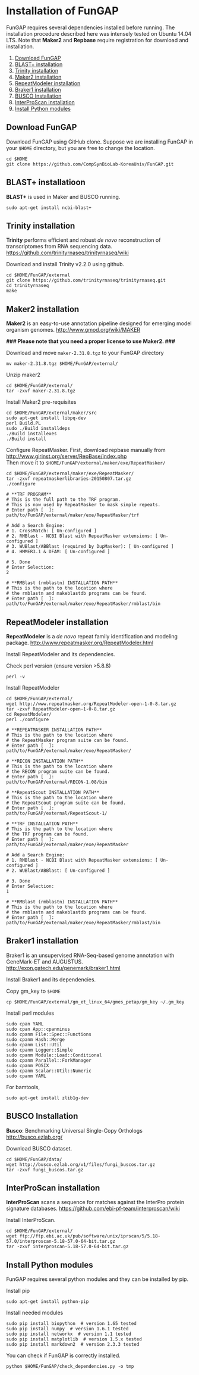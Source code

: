 # Installation of FunGAP

FunGAP requires several dependencies installed before running. The installation procedure described here was intensely tested on Ubuntu 14.04 LTS. Note that **Maker2** and **Repbase** require registration for download and installation.

1. [Download FunGAP](#download)
1. [BLAST+ installation](#blast)
1. [Trinity installation](#trinity)
1. [Maker2 installation](#maker)
1. [RepeatModeler installation](#repeatmodeler)
1. [Braker1 installation](#braker)
1. [BUSCO Installation](#busco)
1. [InterProScan installation](#interproscan)
1. [Install Python modules](#pythonmodules)

<a name="download"></a>
## Download FunGAP
Download FunGAP using GitHub clone. Suppose we are installing FunGAP in your `$HOME` directory, but you are free to change the location.

```
cd $HOME
git clone https://github.com/CompSynBioLab-KoreaUniv/FunGAP.git
```

<a name="blast"></a>
## BLAST+ installatioon
**BLAST+** is used in Maker and BUSCO running.

```
sudo apt-get install ncbi-blast+
```

<a name="trinity"></a>
## Trinity installation
**Trinity** performs efficient and robust *de novo* reconstruction of transcriptomes from RNA sequencing data. https://github.com/trinityrnaseq/trinityrnaseq/wiki

Download and install Trinity v2.2.0 using github.

```
cd $HOME/FunGAP/external
git clone https://github.com/trinityrnaseq/trinityrnaseq.git
cd trinityrnaseq
make
```

<a name="maker"></a>
## Maker2 installation
**Maker2** is an easy-to-use annotation pipeline designed for emerging model organism genomes. http://www.gmod.org/wiki/MAKER

**\#\#\# Please note that you need a proper license to use Maker2. \#\#\#**

Download and move `maker-2.31.8.tgz` to your FunGAP directory
```
mv maker-2.31.8.tgz $HOME/FunGAP/external/
```

Unzip maker2
```
cd $HOME/FunGAP/external/
tar -zxvf maker-2.31.8.tgz
```

Install Maker2 pre-requisites
```
cd $HOME/FunGAP/external/maker/src
sudo apt-get install libpq-dev
perl Build.PL
sudo ./Build installdeps
./Build installexes
./Build install
```

Configure RepeatMasker. First, download repbase manually from http://www.girinst.org/server/RepBase/index.php
<br> Then move it to `$HOME/FunGAP/external/maker/exe/RepeatMasker/`

```
cd $HOME/FunGAP/external/maker/exe/RepeatMasker/
tar -zxvf repeatmaskerlibraries-20150807.tar.gz
./configure

# **TRF PROGRAM**
# This is the full path to the TRF program.
# This is now used by RepeatMasker to mask simple repeats.
# Enter path [  ]:
path/to/FunGAP/external/maker/exe/RepeatMasker/trf

# Add a Search Engine:
# 1. CrossMatch: [ Un-configured ]
# 2. RMBlast - NCBI Blast with RepeatMasker extensions: [ Un-configured ]
# 3. WUBlast/ABBlast (required by DupMasker): [ Un-configured ]
# 4. HMMER3.1 & DFAM: [ Un-configured ]

# 5. Done
# Enter Selection:
2

# **RMBlast (rmblastn) INSTALLATION PATH**
# This is the path to the location where
# the rmblastn and makeblastdb programs can be found.
# Enter path [  ]:
path/to/FunGAP/external/maker/exe/RepeatMasker/rmblast/bin
```

<a name="repeatmodeler"></a>
## RepeatModeler installation
**RepeatModeler** is a *de novo* repeat family identification and modeling package.
http://www.repeatmasker.org/RepeatModeler.html

Install RepeatModeler and its dependencies.

Check perl version (ensure version >5.8.8)
```
perl -v
```

Install RepeatModeler
```
cd $HOME/FunGAP/external/
wget http://www.repeatmasker.org/RepeatModeler-open-1-0-8.tar.gz
tar -zxvf RepeatModeler-open-1-0-8.tar.gz
cd RepeatModeler/
perl ./configure

# **REPEATMASKER INSTALLATION PATH**
# This is the path to the location where
# the RepeatMasker program suite can be found.
# Enter path [  ]:
path/to/FunGAP/external/maker/exe/RepeatMasker/

# **RECON INSTALLATION PATH**
# This is the path to the location where
# the RECON program suite can be found.
# Enter path [  ]:
path/to/FunGAP/external/RECON-1.08/bin

# **RepeatScout INSTALLATION PATH**
# This is the path to the location where
# the RepeatScout program suite can be found.
# Enter path [  ]:
path/to/FunGAP/external/RepeatScout-1/

# **TRF INSTALLATION PATH**
# This is the path to the location where
# the TRF program can be found.
# Enter path [  ]:
path/to/FunGAP/external/maker/exe/RepeatMasker

# Add a Search Engine:
# 1. RMBlast - NCBI Blast with RepeatMasker extensions: [ Un-configured ]
# 2. WUBlast/ABBlast: [ Un-configured ]

# 3. Done
# Enter Selection:
1

# **RMBlast (rmblastn) INSTALLATION PATH**
# This is the path to the location where
# the rmblastn and makeblastdb programs can be found.
# Enter path [  ]:
path/to/FunGAP/external/maker/exe/RepeatMasker/rmblast/bin
```

<a name="braker"></a>
## Braker1 installation
Braker1 is an unsupervised RNA-Seq-based genome annotation with GeneMark-ET and AUGUSTUS.
http://exon.gatech.edu/genemark/braker1.html

Install Braker1 and its dependencies.

Copy gm_key to `$HOME`
```
cp $HOME/FunGAP/external/gm_et_linux_64/gmes_petap/gm_key ~/.gm_key
```

Install perl modules
```
sudo cpan YAML
sudo cpan App::cpanminus
sudo cpanm File::Spec::Functions
sudo cpanm Hash::Merge
sudo cpanm List::Util
sudo cpanm Logger::Simple
sudo cpanm Module::Load::Conditional
sudo cpanm Parallel::ForkManager
sudo cpanm POSIX
sudo cpanm Scalar::Util::Numeric
sudo cpanm YAML
```

For bamtools,
```
sudo apt-get install zlib1g-dev
```

<a name="busco"></a>
## BUSCO Installation
**Busco**: Benchmarking Universal Single-Copy Orthologs
http://busco.ezlab.org/

Download BUSCO dataset.
```
cd $HOME/FunGAP/data/
wget http://busco.ezlab.org/v1/files/fungi_buscos.tar.gz
tar -zxvf fungi_buscos.tar.gz
```

<a name="interproscan"></a>
## InterProScan installation
**InterProScan** scans a sequence for matches against the InterPro protein signature databases.
https://github.com/ebi-pf-team/interproscan/wiki

Install InterProScan.
```
cd $HOME/FunGAP/external/
wget ftp://ftp.ebi.ac.uk/pub/software/unix/iprscan/5/5.18-57.0/interproscan-5.18-57.0-64-bit.tar.gz
tar -zxvf interproscan-5.18-57.0-64-bit.tar.gz
```

<a name="pythonmodules"></a>
## Install Python modules
FunGAP requires several python modules and they can be installed by pip.

Install pip
```
sudo apt-get install python-pip
```

Install needed modules
```
sudo pip install biopython  # version 1.65 tested
sudo pip install numpy  # version 1.6.1 tested
sudo pip install networkx  # version 1.1 tested
sudo pip install matplotlib  # version 1.5.x tested
sudo pip install markdown2  # version 2.3.3 tested
```

You can check if FunGAP is correctly installed.
```
python $HOME/FunGAP/check_dependencies.py -o tmp
```
